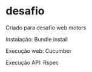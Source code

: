 # desafio
Criado para desafio web motors

Instalação:
Bundle install

Execução web:
Cucumber

Execução API:
Rspec

